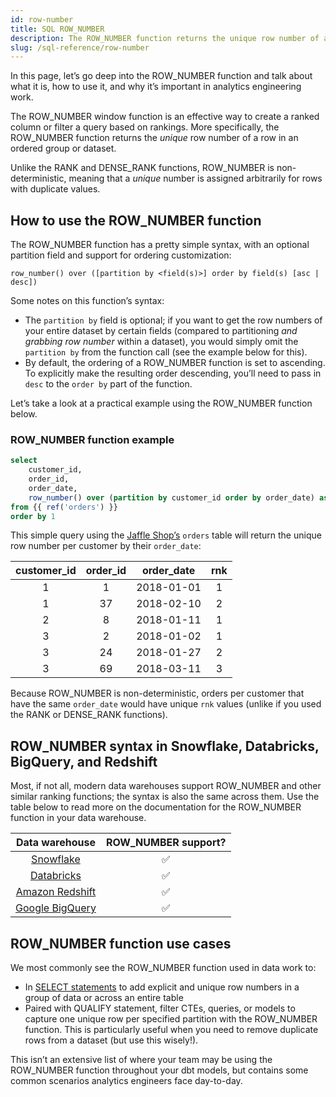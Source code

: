 ```yaml
---
id: row-number
title: SQL ROW_NUMBER
description: The ROW_NUMBER function returns the unique row number of a row in an ordered group or dataset.
slug: /sql-reference/row-number
---
```


<head>
    <title>Working with the SQL ROW_NUMBER</title>
</head>

In this page, let’s go deep into the ROW_NUMBER function and talk about what it is, how to use it, and why it’s important in analytics engineering work.

The ROW_NUMBER window function is an effective way to create a ranked column or filter a query based on rankings. More specifically, the ROW_NUMBER function returns the *unique* row number of a row in an ordered group or dataset. 

Unlike the RANK and DENSE_RANK functions, ROW_NUMBER is non-deterministic, meaning that a *unique* number is assigned arbitrarily for rows with duplicate values.

## How to use the ROW_NUMBER function

The ROW_NUMBER function has a pretty simple syntax, with an optional partition field and support for ordering customization:

`row_number() over ([partition by <field(s)>] order by field(s) [asc | desc])`

Some notes on this function’s syntax:

- The `partition by` field is optional; if you want to get the row numbers of your entire dataset by certain fields (compared to partitioning *and grabbing row number* within a dataset), you would simply omit the `partition by` from the function call (see the example below for this).
- By default, the ordering of a ROW_NUMBER function is set to ascending. To explicitly make the resulting order descending, you’ll need to pass in `desc` to the `order by` part of the function.

Let’s take a look at a practical example using the ROW_NUMBER function below.

### ROW_NUMBER function example

```sql
select
    customer_id,
    order_id,
    order_date,
    row_number() over (partition by customer_id order by order_date) as rnk
from {{ ref('orders') }}
order by 1
```

This simple query using the [Jaffle Shop’s](https://github.com/dbt-labs/jaffle_shop) `orders` table will return the unique row number per customer by their `order_date`:

| customer_id | order_id | order_date | rnk |
|:---:|:---:|:---:|:---:|
| 1 | 1 | 2018-01-01 | 1 |
| 1 | 37 | 2018-02-10 | 2 |
| 2 | 8 | 2018-01-11 | 1 |
| 3 | 2 | 2018-01-02 | 1 |
| 3 | 24 | 2018-01-27 | 2 |
| 3 | 69 | 2018-03-11 | 3 |

Because ROW_NUMBER is non-deterministic, orders per customer that have the same `order_date` would have unique `rnk` values (unlike if you used the RANK or DENSE_RANK functions).

## ROW_NUMBER syntax in Snowflake, Databricks, BigQuery, and Redshift

Most, if not all, modern data warehouses support ROW_NUMBER and other similar ranking functions; the syntax is also the same across them. Use the table below to read more on the documentation for the ROW_NUMBER function in your data warehouse.

| Data warehouse | ROW_NUMBER support? |
|:---:|:---:|
| [Snowflake](https://docs.snowflake.com/en/sql-reference/functions/row_number.html) | ✅ |
| [Databricks](https://docs.databricks.com/sql/language-manual/functions/row_number.html) | ✅ |
| [Amazon Redshift](https://docs.aws.amazon.com/redshift/latest/dg/r_WF_ROW_NUMBER.html) | ✅ |
| [Google BigQuery](https://cloud.google.com/bigquery/docs/reference/standard-sql/numbering_functions#row_number) | ✅ |

## ROW_NUMBER function use cases

We most commonly see the ROW_NUMBER function used in data work to:

- In [SELECT statements](/sql-reference/select) to add explicit and unique row numbers in a group of data or across an entire table
- Paired with QUALIFY statement, filter CTEs, queries, or models to capture one unique row per specified partition with the ROW_NUMBER function. This is particularly useful when you need to remove duplicate rows from a dataset (but use this wisely!).

This isn’t an extensive list of where your team may be using the ROW_NUMBER function throughout your dbt models, but contains some common scenarios analytics engineers face day-to-day.
